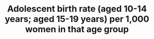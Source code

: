 ---
actual_indicator_available: Adolescent birth rate (aged 10-14 years; aged 15-19 years)
  per 1,000 women in that age group
actual_indicator_available_description: Rate of teen births in the US among females
  ages 10-14 and 15-19 expressed per 1,000 age-specific population
data_non_statistical: false
date_of_national_source_publication: September, 2017
goal_meta_link: http://unstats.un.org/sdgs/files/metadata-compilation/Metadata-Goal-3.pdf
graph: longitudinal
graph_title: US adolescent birth rate (aged 15-19 years) per 1,000 women in that age
  group
graph_type: line
has_metadata: true
indicator: 3.7.2
indicator_definition: 'From WHO: Annual number of births to women aged 15-19 years
  per 1000 women in that age group. It is also referred to as the age_specific fertility
  rate for women aged 15-19 years. From Population Division/DESA, United Nations:
  Metadata on the definition, method of computation and other information for the
  adolescent birth (15- 19) are included in the MDG database as this was an indicator
  (5.4) used for global monitoring of MDG target 5.B. Achieve, by 2015, universal
  access to reproductive health. Please see http://unstats.un.org/unsd/mdg/Metadata.aspx
  The definition and method of computation for the birth rate among 10-14 year olds
  are similar to that for the birth rate among 15-19 year olds.'
indicator_name: Adolescent birth rate (aged 10-14 years; aged 15-19 years) per 1,000
  women in that age group
indicator_sort_order: 03-07-02
indicator_variable: adolesc_birthrate_per1000wm_15_19yr
layout: indicator
method_of_computation: 'From WHO: Number of live births to women aged 15-19 years
  / Exposure to childbearing by women aged 15-19 years Method of measurement The adolescent
  birth rate is generally computed as a ratio. The numerator is the number of live
  births to women aged 15-19 years, and the denominator is an estimate of exposure
  to childbearing by women aged 15-19 years. The numerator and the denominator are
  calculated differently for civil registration and survey and census data. Civil
  registration: In the case of civil registration the numerator is the registered
  number of live births born to women aged 15-19 years during a given year, and the
  denominator is the estimated or enumerated population of women aged 15-19 years.''''
  Survey data: In the case of survey data, the adolescent birth rate is generally
  computed on the basis of retrospective birth histories. The numerator refers to
  births to women who were 15-19 years of age at the time of the birth during a reference
  period before the interview, and the denominator to person_years lived between the
  ages of 15 and 19 years by the interviewed women during the same reference period.
  Whenever possible, the reference period corresponds to the five years preceding
  the survey. The reported observation year corresponds to the middle of the reference
  period. For some surveys, no retrospective birth histories are available and the
  estimate is based on the date of last birth or the number of births in the 12 months
  preceding the survey.'''' Census data: With census data, the adolescent birth rate
  is generally computed on the basis of the date of last birth or the number of births
  in the 12 months preceding the enumeration. The census provides both the numerator
  and the denominator for the rates. In some cases, the rates based on censuses are
  adjusted for under_registration based on indirect methods of estimation. For some
  countries with no other reliable data, the own_children method of indirect estimation
  provides estimates of the adolescent birth rate for a number of years before the
  census (See: http://mdgs.un.org/unsd/mdg/Metadata.aspx, accessed 19 October 2009.)
  If numbers are available, adolescent fertility at ages under 15 years can also be
  computed. Method of estimation The United Nations Population Division compiles and
  updates data on adolescent fertility rates for MDG monitoring. Estimates based on
  civil registration are provided when the country reports at least 90% coverage and
  there is reasonable agreement between civil registration estimates and survey estimates.
  Survey estimates are provided only when there is no reliable civil registration.
  Given the restrictions of the United Nations MDG database, only one source is provided
  by year and country. In such cases precedence is given to the survey programme conducted
  most frequently at the country level, with other survey programmes using retrospective
  birth histories, census and other surveys in that order. (See: http://mdgs.un.org/unsd/mdg/Metadata.aspx,
  accessed 19 October 2009.) From Population Division/DESA, United Nations: Metadata
  on the definition, method of computation and other information for the adolescent
  birth (15- 19) are included in the MDG database as this was an indicator (5.4) used
  for global monitoring of MDG target 5.B. Achieve, by 2015, universal access to reproductive
  health. Please see http://unstats.un.org/unsd/mdg/Metadata.aspx The definition and
  method of computation for the birth rate among 10-14 year olds are similar to that
  for the birth rate among 15-19 year olds.'
national_geographical_coverage: United States
periodicity: Annual
permalink: /3-7-2/
published: true
rationale_interpretation: "From Population Division/DESA, United Nations: \nThe birth\
  \ rate among adolescents younger than age 15 is more meaningfully measured for ages\
  \ 12-14 as births among 10-11 year olds are rare and a rate with respect to the\
  \ 10-14 year old population would not correctly reflect the increased risk of early\
  \ childbearing by age."
reporting_status: complete
scheduled_update_by_national_source: September, 2018
sdg_goal: 3
source_active_1: true
source_agency_staff_email_1: ambranum@cdc.gov
source_agency_staff_name_1: Reproductive Statistics Branch, Division of Vital Statistics,
  National Center for Health Statistics
source_agency_survey_dataset_1: National Center for Health Statistics/Final natality
  files
source_notes_1: null
source_title_1: null
source_url_1: http://www.cdc.gov/nchs/data_access/vitalstatsonline.htm
target: By 2030, ensure universal access to sexual and reproductive health-care services,
  including for family planning, information and education, and the integration of
  reproductive health into national strategies and programmes.
target_id: '3.7'
title: Adolescent birth rate (aged 10-14 years; aged 15-19 years) per 1,000 women
  in that age group
un_custodial_agency: 'DESA Population Division (Partnering Agencies: UNFPA, WHO)'
un_designated_tier: '2'
us_method_of_computation: The number of all US births occurring among adolescents
  in each age group is divided by the age group-specific US population and expressed
  per 1,000 population
variable_description: null
variable_notes: null
---